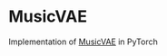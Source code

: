 # MusicVAE
Implementation of [MusicVAE](http://proceedings.mlr.press/v80/roberts18a/roberts18a.pdf) in PyTorch
